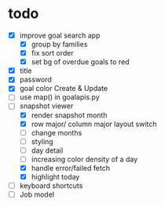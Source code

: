 # todo
- [x] improve goal search app
	- [x] group by families
	- [x] fix sort order
	- [x] set bg of overdue goals to red
- [x] title
- [x] password
- [x] goal color Create & Update
- [ ] use map() in goalapis.py
- [ ] snapshot viewer
    - [x] render snapshot month
    - [x] row major/ column major layout switch
    - [ ] change months
    - [ ] styling
    - [ ] day detail
    - [ ] increasing color density of a day
    - [x] handle error/failed fetch
    - [x] highlight today
- [ ] keyboard shortcuts
- [ ] Job model
